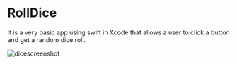 # RollDice
It is a very basic app using swift in Xcode that allows a user to click a button and get a random dice roll.

![dicescreenshot](https://github.com/ZakiZughbi/RollDice/assets/39328307/1bbca4e2-cba4-4064-8224-78858a87f798)
